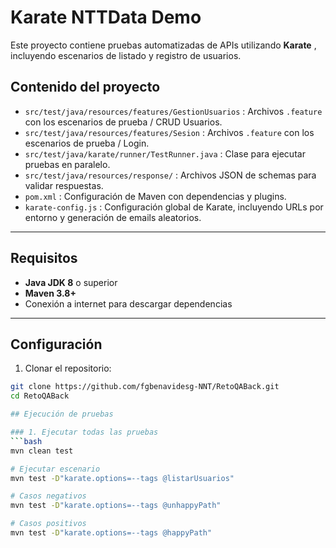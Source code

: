 # Karate NTTData Demo

Este proyecto contiene pruebas automatizadas de APIs utilizando **Karate** , incluyendo escenarios de listado y registro de usuarios.

## Contenido del proyecto

- `src/test/java/resources/features/GestionUsuarios` : Archivos `.feature` con los escenarios de prueba / CRUD Usuarios.  
- `src/test/java/resources/features/Sesion` : Archivos `.feature` con los escenarios de prueba / Login.  
- `src/test/java/karate/runner/TestRunner.java` : Clase para ejecutar pruebas en paralelo.  
- `src/test/java/resources/response/` : Archivos JSON de schemas para validar respuestas.  
- `pom.xml` : Configuración de Maven con dependencias y plugins.  
- `karate-config.js` : Configuración global de Karate, incluyendo URLs por entorno y generación de emails aleatorios.
---

## Requisitos
- **Java JDK 8** o superior  
- **Maven 3.8+**  
- Conexión a internet para descargar dependencias  
---

## Configuración

1. Clonar el repositorio:

```bash
git clone https://github.com/fgbenavidesg-NNT/RetoQABack.git
cd RetoQABack

## Ejecución de pruebas

### 1. Ejecutar todas las pruebas
```bash
mvn clean test

# Ejecutar escenario
mvn test -D"karate.options=--tags @listarUsuarios"

# Casos negativos
mvn test -D"karate.options=--tags @unhappyPath"

# Casos positivos
mvn test -D"karate.options=--tags @happyPath"


